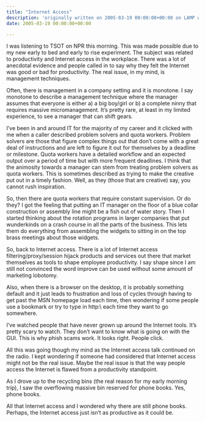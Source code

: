 ```yaml
---
title: "Internet Access"
description: 'originally written on 2005-03-19 00:00:00+00:00 on LAMP with vi, WordPress, Jekyll, Gatsby Cloud, Netlify, Revue, Substack, or Buttondown'
date: 2005-03-19 00:00:00+00:00

---
```


I was listening to TSOT on NPR this morning. This was made possible due to my new early to bed and early to rise experiment. The subject was related to productivity and Internet access in the workplace. There was a lot of anecdotal evidence and people called in to say why they felt the Internet was good or bad for productivity. The real issue, in my mind, is management techniques.

Often, there is management in a company setting and it is monotone. I say monotone to describe a management technique where the manager assumes that everyone is either a) a big boy/girl or b) a complete ninny that requires massive micromanagement. It’s pretty rare, at least in my limited experience, to see a manager that can shift gears.

I’ve been in and around IT for the majority of my career and it clicked with me when a caller described problem solvers and quota workers. Problem solvers are those that figure complex things out that don’t come with a great deal of instructions and are left to figure it out for themselves by a deadline or milestone. Quota workers have a detailed workflow and an expected output over a period of time but with more frequent deadlines. I think that the animosity towards a manager can stem from treating problem solvers as quota workers. This is sometimes described as trying to make the creative put out in a timely fashion. Well, as they (those that are creative) say, you cannot rush inspiration.

So, then there are quota workers that require constant supervision. Or do they? I got the feeling that putting an IT manager on the floor of a blue collar construction or assembly line might be a fish out of water story. Then I started thinking about the rotation programs in larger companies that put wunderkinds on a crash course in all the parts of the business. This lets them do everything from assembling the widgets to sitting in on the top brass meetings about those widgets.

So, back to Internet access. There is a lot of Internet access filtering/proxy/session hijack products and services out there that market themselves as tools to shape employee productivity. I say shape since I am still not convinced the word improve can be used without some amount of marketing lobotomy.

Also, when there is a browser on the desktop, it is probably something default and it just leads to frustration and loss of cycles through having to get past the MSN homepage load each time, then wondering if some people use a bookmark or try to type in http:\ each time they want to go somewhere.

I’ve watched people that have never grown up around the Internet tools. It’s pretty scary to watch. They don’t want to know what is going on with the GUI. This is why phish scams work. It looks right. People click.

All this was going though my mind as the Internet access talk continued on the radio. I kept wondering if someone had considered that Internet access might not be the real issue. Maybe the real issue is that the way people access the Internet is flawed from a productivity standpoint.

As I drove up to the recycling bins (the real reason for my early morning trip), I saw the overflowing massive bin reserved for phone books. Yes, phone books.

All that Internet access and I wondered why there are still phone books. Perhaps, the Internet access just isn’t as productive as it could be.

